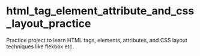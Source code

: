 # html_tag_element_attribute_and_css_layout_practice
Practice project to learn HTML tags, elements, attributes, and CSS layout techniques like flexbox etc.
